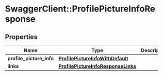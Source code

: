 # SwaggerClient::ProfilePictureInfoResponse

## Properties
Name | Type | Description | Notes
------------ | ------------- | ------------- | -------------
**profile_picture_info** | [**ProfilePictureInfoWithDefault**](ProfilePictureInfoWithDefault.md) |  | 
**links** | [**ProfilePictureInfoResponseLinks**](ProfilePictureInfoResponseLinks.md) |  | 


